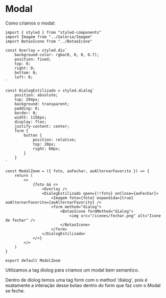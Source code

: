 # Modal

Como criamos o modal:

    import { styled } from "styled-components"
    import Imagem from "../Galeria/Imagem"
    import BotaoIcone from "../BotaoIcone"

    const Overlay = styled.div`
        background-color: rgba(0, 0, 0, 0.7);
        position: fixed;
        top: 0;
        right: 0;
        bottom: 0;
        left: 0;
    `

    const DialogEstilizado = styled.dialog`
        position: absolute;
        top: 294px;
        background: transparent;
        padding: 0;
        border: 0;
        width: 1156px;
        display: flex;
        justify-content: center;
        form {
            button {
                position: relative;
                top: 20px;
                right: 60px;
            }
        }
    `

    const ModalZoom = ({ foto, aoFechar, aoAlternarFavorito }) => {
        return (
            <>
                {foto && <>
                    <Overlay />
                    <DialogEstilizado open={!!foto} onClose={aoFechar}>
                        <Imagem foto={foto} expandida={true} aoAlternarFavorito={aoAlternarFavorito} />
                        <form method="dialog">
                            <BotaoIcone formMethod="dialog">
                                <img src="/icones/fechar.png" alt="Icone de fechar" />
                            </BotaoIcone>
                        </form>
                    </DialogEstilizado>
                </>}
            </>
        )
    }

    export default ModalZoom

Utilizamos a tag diolog para criamos um modal bem semantico.

Dentro de diolog temos uma tag form com o method 'dialog', pois é exatamente a interação desse botao dentro do form que faz com o Modal se feche.